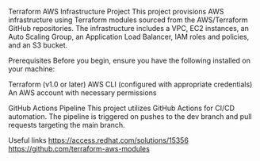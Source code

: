 Terraform AWS Infrastructure Project
This project provisions AWS infrastructure using Terraform modules sourced from the AWS/Terraform GitHub repositories. The infrastructure includes a VPC, EC2 instances, an Auto Scaling Group, an Application Load Balancer, IAM roles and policies, and an S3 bucket.

Prerequisites
Before you begin, ensure you have the following installed on your machine:

Terraform (v1.0 or later)
AWS CLI (configured with appropriate credentials)
An AWS account with necessary permissions

GitHub Actions Pipeline
This project utilizes GitHub Actions for CI/CD automation. The pipeline is triggered on pushes to the dev branch and pull requests targeting the main branch.

Useful links
https://access.redhat.com/solutions/15356
https://github.com/terraform-aws-modules


